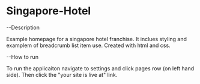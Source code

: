 # Singapore-Hotel



--Description 

Example homepage for a singapore hotel franchise.
It inclues styling and examplem of breadcrumb list item use.
Created with html and css.


--How to run

To run the applicaiton navigate to settings and click pages row (on left hand side). Then click the "your site is live at" link.
